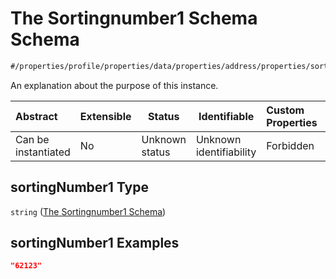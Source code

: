 # The Sortingnumber1 Schema Schema

```txt
#/properties/profile/properties/data/properties/address/properties/sortingNumber1#/properties/profile/properties/data/properties/address/properties/sortingNumber1
```

An explanation about the purpose of this instance.


| Abstract            | Extensible | Status         | Identifiable            | Custom Properties | Additional Properties | Access Restrictions | Defined In                                                                                          |
| :------------------ | ---------- | -------------- | ----------------------- | :---------------- | --------------------- | ------------------- | --------------------------------------------------------------------------------------------------- |
| Can be instantiated | No         | Unknown status | Unknown identifiability | Forbidden         | Allowed               | none                | [policy_transaction.schema.json\*](../../out/policy_transaction.schema.json "open original schema") |

## sortingNumber1 Type

`string` ([The Sortingnumber1 Schema](policy_transaction-properties-the-profile-schema-properties-the-profile-data-schema-properties-the-address-schema-properties-the-sortingnumber1-schema.md))

## sortingNumber1 Examples

```json
"62123"
```
